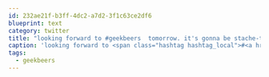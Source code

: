 ```yaml
---
id: 232ae21f-b3ff-4dc2-a7d2-3f1c63ce2df6
blueprint: text
category: twitter
title: "looking forward to #geekbeers  tomorrow. it's gonna be stache-tastic"
caption: 'looking forward to <span class="hashtag hashtag_local">#<a href="http://tweettemp.darylchymko.ca/?tag=geekbeers">geekbeers</a>  tomorrow. it''s gonna be stache-tastic'
tags:
  - geekbeers
---
```

